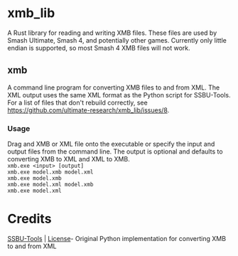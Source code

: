 # xmb_lib
A Rust library for reading and writing XMB files. These files are used by Smash Ultimate, Smash 4, and potentially other games. Currently only little endian is supported, so most Smash 4 XMB files will not work.

## xmb
A command line program for converting XMB files to and from XML. The XML output uses the same XML format as the Python script for SSBU-Tools. For a list of files that don't rebuild correctly, see https://github.com/ultimate-research/xmb_lib/issues/8.

### Usage
Drag and XMB or XML file onto the executable or specify the input and output files from the command line. The output is optional and defaults to converting XMB to XML and XML to XMB.   
`xmb.exe <input> [output]`  
`xmb.exe model.xmb model.xml`  
`xmb.exe model.xmb`  
`xmb.exe model.xml model.xmb`  
`xmb.exe model.xml`  

# Credits
[SSBU-Tools](https://github.com/Sammi-Husky/SSBU-TOOLS) | [License](https://github.com/Sammi-Husky/SSBU-TOOLS/blob/master/LICENSE)- Original Python implementation for converting XMB to and from XML
